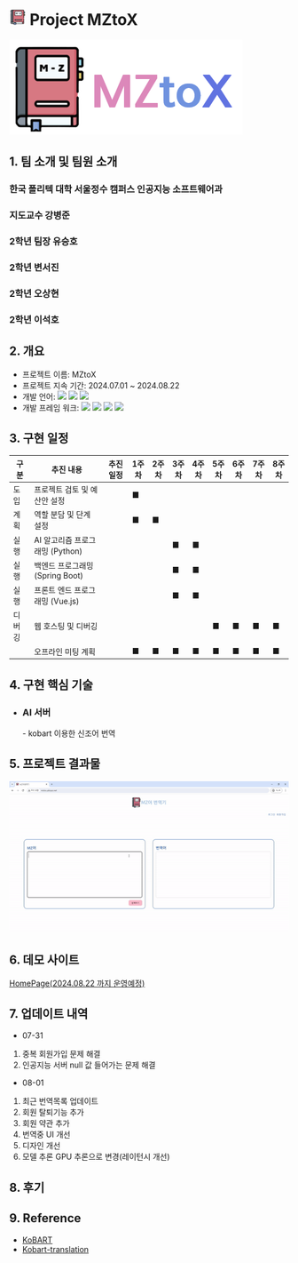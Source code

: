 # <img src="img/ico_clbg.png" width=30px height=30px> Project MZtoX 

<a href="http://mztox.aikopo.net/"><img src="img/MZTOX.png"/></a>

## 1. 팀 소개 및 팀원 소개

<h3>한국 폴리텍 대학 서울정수 캠퍼스 인공지능 소프트웨어과</h3>
<h3>지도교수 강병준 </h3>
<h3>2학년 팀장 유승호</h3>
<h3>2학년 변서진</h3>
<h3>2학년 오상현</h3>
<h3>2학년 이석호</h3>

## 2. 개요
   - 프로젝트 이름: MZtoX
   - 프로젝트 지속 기간: 2024.07.01 ~ 2024.08.22
   - 개발 언어: <img src="https://img.shields.io/badge/Java-007396?style=flat-square&logo=Java&logoColor=white"> <img src = "https://img.shields.io/badge/python-3776AB?style=flat-square&logo=python&logoColor=white"> <img src ="https://img.shields.io/badge/javascript-F7DF1E?style=flat-square&logo=javascript&logoColor=black">
   - 개발 프레임 워크: <img src ="https://img.shields.io/badge/spring_boot-6DB33F?style=flat-square&logo=spring-boot&logoColor=white"> <img src ="https://img.shields.io/badge/flask-000000?style=flat-square&logo=flask&logoColor=white">  <img src ="https://img.shields.io/badge/vuejs-4FC08D?style=flat-square&logo=vue.js&logoColor=white"> <img src ="https://img.shields.io/badge/pytorch-EE4C2C?style=flat-square&logo=pytorch&logoColor=white
"> 
## 3. 구현 일정
| 구분   | 추진 내용                         | 추진 일정                       | 1주차 | 2주차 | 3주차 | 4주차 | 5주차 | 6주차 | 7주차 | 8주차 |
|--------|------------------------------------|----------------------------------|-------|-------|-------|-------|-------|-------|-------|-------|
| 도입   | 프로젝트 검토 및 예산안 설정       |                                  | ■     |      |       |       |       |       |       |       |
| 계획   | 역할 분담 및 단계 설정             |                                  |■       |■       |      |       |       |       |       |       |
| 실행   | AI 알고리즘 프로그래밍 (Python)    |                                  |       |       | ■      | ■     |      |       |       |       |
|실행    | 백엔드 프로그래밍 (Spring Boot)    |                                  |       |       |■       | ■     |      |       |       |       |
|실행    | 프론트 엔드 프로그래밍 (Vue.js)    |                                  |       |       |■       | ■     |      |       |       |       |
| 디버깅 | 웹 호스팅 및 디버깅                |                                  |       |       |       |       |■      | ■     | ■     |■       |
|        | 오프라인 미팅 계획                   |                                  | ■     |■       |■       |■       |■       |■       |■       |■       |■

## 4. 구현 핵심 기술
- <h3>AI 서버</h3>
  - kobart 이용한 신조어 번역 
## 5. 프로젝트 결과물
<img src="img/demo.gif">

## 6. 데모 사이트
[HomePage(2024.08.22 까지 운영예정)](http://mztox.aikopo.net/)
## 7. 업데이트 내역
 - 07-31 
 
1. 중복 회원가입 문제 해결
2. 인공지능 서버 null 값 들어가는 문제 해결
 

 - 08-01
1. 최근 번역목록 업데이트
2. 회원 탈퇴기능 추가
3. 회원 약관 추가
4. 번역중 UI 개선
5. 디자인 개선
6. 모델 추론 GPU 추론으로 변경(레이턴시 개선)
   
## 8. 후기

## 9. Reference
 - [KoBART
](https://github.com/SKT-AI/KoBART)
 - [Kobart-translation](https://github.com/seujungKoBART-translation)
 